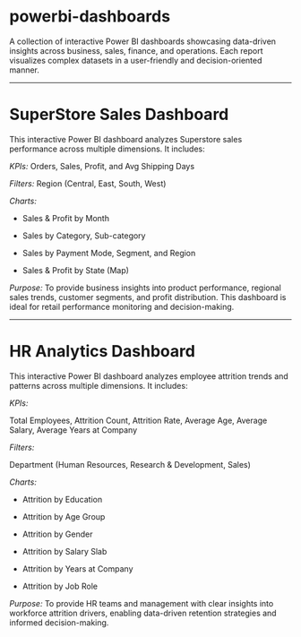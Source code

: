 # powerbi-dashboards
A collection of interactive Power BI dashboards showcasing data-driven insights across business, sales, finance, and operations. Each report visualizes complex datasets in a user-friendly and decision-oriented manner.

---

# SuperStore Sales Dashboard
This interactive Power BI dashboard analyzes Superstore sales performance across multiple dimensions. It includes:

*KPIs:* Orders, Sales, Profit, and Avg Shipping Days

*Filters:* Region (Central, East, South, West)

*Charts:*

- Sales & Profit by Month

- Sales by Category, Sub-category

- Sales by Payment Mode, Segment, and Region

- Sales & Profit by State (Map)

*Purpose:*
To provide business insights into product performance, regional sales trends, customer segments, and profit distribution. This dashboard is ideal for retail performance monitoring and decision-making.

---

# HR Analytics Dashboard
This interactive Power BI dashboard analyzes employee attrition trends and patterns across multiple dimensions. It includes:

*KPIs:*

Total Employees, Attrition Count, Attrition Rate, Average Age, Average Salary, Average Years at Company

*Filters:*

Department (Human Resources, Research & Development, Sales)

*Charts:*

- Attrition by Education

- Attrition by Age Group

- Attrition by Gender

- Attrition by Salary Slab

- Attrition by Years at Company

- Attrition by Job Role

*Purpose:* 
To provide HR teams and management with clear insights into workforce attrition drivers, enabling data-driven retention strategies and informed decision-making.


